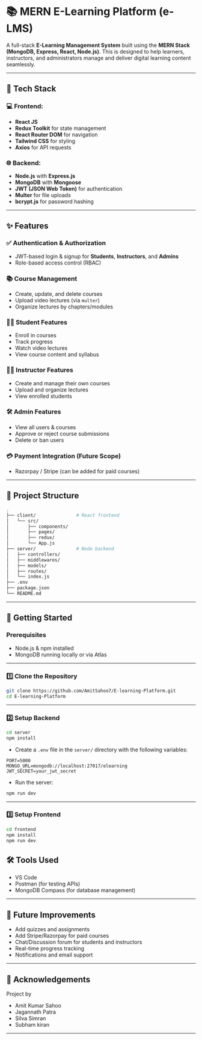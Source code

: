 # 📚 MERN E-Learning Platform (e-LMS)

A full-stack **E-Learning Management System** built using the **MERN Stack (MongoDB, Express, React, Node.js)**. This is designed to help learners, instructors, and administrators manage and deliver digital learning content seamlessly.

---

## 🔧 Tech Stack

### 💻 Frontend:
- **React JS**
- **Redux Toolkit** for state management
- **React Router DOM** for navigation
- **Tailwind CSS** for styling
- **Axios** for API requests

### 🌐 Backend:
- **Node.js** with **Express.js**
- **MongoDB** with **Mongoose**
- **JWT (JSON Web Token)** for authentication
- **Multer** for file uploads
- **bcrypt.js** for password hashing

---

## ✨ Features

### ✅ Authentication & Authorization
- JWT-based login & signup for **Students**, **Instructors**, and **Admins**
- Role-based access control (RBAC)

### 📚 Course Management
- Create, update, and delete courses
- Upload video lectures (via `multer`)
- Organize lectures by chapters/modules

### 🧑‍🎓 Student Features
- Enroll in courses
- Track progress
- Watch video lectures
- View course content and syllabus

### 👨‍🏫 Instructor Features
- Create and manage their own courses
- Upload and organize lectures
- View enrolled students

### 🛠️ Admin Features
- View all users & courses
- Approve or reject course submissions
- Delete or ban users

### 💳 Payment Integration (Future Scope)
- Razorpay / Stripe (can be added for paid courses)

---

## 📂 Project Structure

```bash
.
├── client/               # React frontend
│   └── src/
│       ├── components/
│       ├── pages/
│       ├── redux/
│       └── App.js
├── server/               # Node backend
│   ├── controllers/
│   ├── middlewares/
│   ├── models/
│   ├── routes/
│   └── index.js
├── .env
├── package.json
└── README.md
```

---

## 🚀 Getting Started

### Prerequisites
- Node.js & npm installed
- MongoDB running locally or via Atlas

---

### 1️⃣ Clone the Repository
```bash
git clone https://github.com/AmitSahoo7/E-learning-Platform.git
cd E-learning-Platform
```

---

### 2️⃣ Setup Backend

```bash
cd server
npm install
```

- Create a `.env` file in the `server/` directory with the following variables:

```env
PORT=5000
MONGO_URL=mongodb://localhost:27017/elearning
JWT_SECRET=your_jwt_secret
```

- Run the server:

```bash
npm run dev
```

---

### 3️⃣ Setup Frontend

```bash
cd frontend
npm install
npm run dev
```

## 🛠️ Tools Used
- VS Code
- Postman (for testing APIs)
- MongoDB Compass (for database management)

---

## 🧪 Future Improvements
- Add quizzes and assignments
- Add Stripe/Razorpay for paid courses
- Chat/Discussion forum for students and instructors
- Real-time progress tracking
- Notifications and email support

---

## 🙌 Acknowledgements
Project by 
- Amit Kumar Sahoo
- Jagannath Patra
- Silva Simran
- Subham kiran

---
